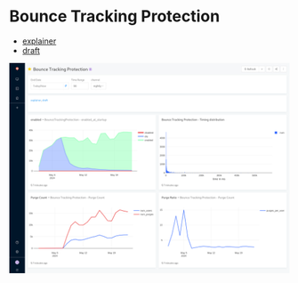 # Bounce Tracking Protection

- [explainer](https://github.com/privacycg/nav-tracking-mitigations/blob/d6335ec105b859e7a50d228f5ec5ff61eeef6eb1/bounce-tracking-explainer.md)
- [draft](https://privacycg.github.io/nav-tracking-mitigations/#deployed-mitigations)

![Looker Dashboard Draft](btp-dashboard.png)
